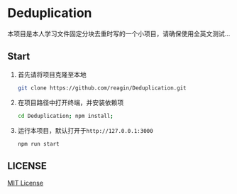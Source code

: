 # Deduplication

本项目是本人学习文件固定分块去重时写的一个小项目，请确保使用全英文测试...

## Start

1.  首先请将项目克隆至本地
    ```bash
    git clone https://github.com/reagin/Deduplication.git
    ```

2.  在项目路径中打开终端，并安装依赖项
    ```bash
    cd Deduplication; npm install;
    ```

3.  运行本项目，默认打开于`http://127.0.0.1:3000`
    ```bash
    npm run start
    ```

## LICENSE

[MIT License](./LICENSE)